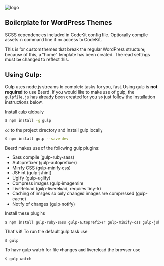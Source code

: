 ![logo](images/beerd_logo_256.png)

## Boilerplate for WordPress Themes

SCSS dependencies included in CodeKit config file. Optionally compile assets in command line if no access to CodeKit.

This is for custom themes that break the regular WordPress structure; because of this, a "home" template has been created. The read settings must be changed to reflect this.

## Using Gulp:

Gulp uses node.js streams to complete tasks for you, fast. Using gulp is **not required** to use Beerd. If you would like to make use of gulp, the `gulpfile.js` has already been created for you so just follow the installation instructions below.

Install gulp globally

```bash
$ npm install -g gulp
```

`cd` to the project directory and install gulp locally

```bash
$ npm install gulp --save-dev
```

Beerd makes use of the following gulp plugins:

- Sass compile (gulp-ruby-sass)
- Autoprefixer (gulp-autoprefixer)
- Minify CSS (gulp-minify-css)
- JSHint (gulp-jshint)
- Uglify (gulp-uglify)
- Compress images (gulp-imagemin)
- LiveReload (gulp-livereload, requires tiny-lr)
- Caching of images so only changed images are compressed (gulp-cache)
- Notify of changes (gulp-notify)

Install these plugins

```bash
$ npm install gulp-ruby-sass gulp-autoprefixer gulp-minify-css gulp-jshint gulp-uglify gulp-imagemin gulp-clean gulp-notify gulp-rename gulp-livereload tiny-lr gulp-cache --save-dev
```

That's it! To run the default gulp task use

```bash
$ gulp
```

To have gulp watch for file changes and livereload the browser use

```bash
$ gulp watch
```
